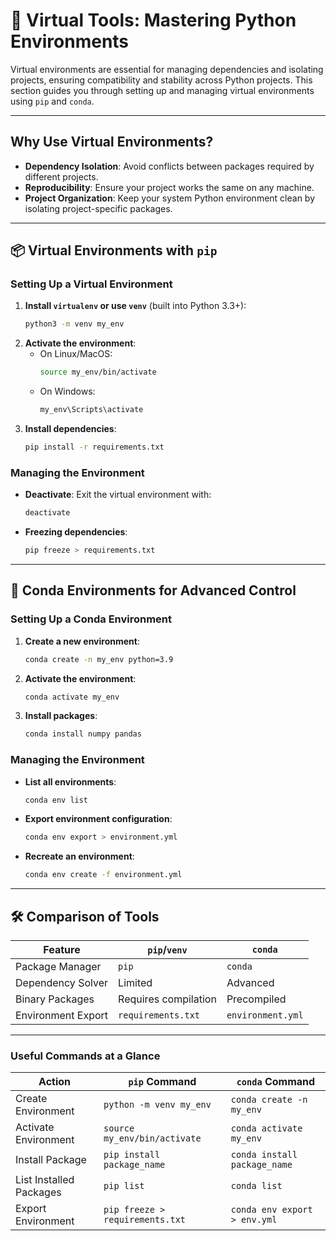 # 🎒 Virtual Tools: Mastering Python Environments

Virtual environments are essential for managing dependencies and isolating projects, ensuring compatibility and stability across Python projects. This section guides you through setting up and managing virtual environments using `pip` and `conda`.

---

## Why Use Virtual Environments?

- **Dependency Isolation**: Avoid conflicts between packages required by different projects.
- **Reproducibility**: Ensure your project works the same on any machine.
- **Project Organization**: Keep your system Python environment clean by isolating project-specific packages.

---

## 📦 Virtual Environments with `pip`

### Setting Up a Virtual Environment

1. **Install `virtualenv` or use `venv`** (built into Python 3.3+):
   ```bash
   python3 -m venv my_env
   ```
2. **Activate the environment**:
   - On Linux/MacOS:
     ```bash
     source my_env/bin/activate
     ```
   - On Windows:
     ```bash
     my_env\Scripts\activate
     ```
3. **Install dependencies**:
   ```bash
   pip install -r requirements.txt
   ```

### Managing the Environment

- **Deactivate**: Exit the virtual environment with:
  ```bash
  deactivate
  ```
- **Freezing dependencies**:
  ```bash
  pip freeze > requirements.txt
  ```

---

## 🐍 Conda Environments for Advanced Control

### Setting Up a Conda Environment

1. **Create a new environment**:
   ```bash
   conda create -n my_env python=3.9
   ```
2. **Activate the environment**:
   ```bash
   conda activate my_env
   ```
3. **Install packages**:
   ```bash
   conda install numpy pandas
   ```

### Managing the Environment

- **List all environments**:
  ```bash
  conda env list
  ```
- **Export environment configuration**:
  ```bash
  conda env export > environment.yml
  ```
- **Recreate an environment**:
  ```bash
  conda env create -f environment.yml
  ```

---

## 🛠️ Comparison of Tools

| Feature            | `pip`/`venv`               | `conda`                  |
|--------------------|---------------------------|--------------------------|
| Package Manager    | `pip`                     | `conda`                  |
| Dependency Solver  | Limited                   | Advanced                 |
| Binary Packages    | Requires compilation      | Precompiled              |
| Environment Export | `requirements.txt`        | `environment.yml`        |

---

### Useful Commands at a Glance

| Action                   | `pip` Command                   | `conda` Command               |
|--------------------------|----------------------------------|-------------------------------|
| Create Environment       | `python -m venv my_env`         | `conda create -n my_env`      |
| Activate Environment      | `source my_env/bin/activate`    | `conda activate my_env`       |
| Install Package          | `pip install package_name`      | `conda install package_name`  |
| List Installed Packages  | `pip list`                      | `conda list`                  |
| Export Environment       | `pip freeze > requirements.txt` | `conda env export > env.yml`  |

